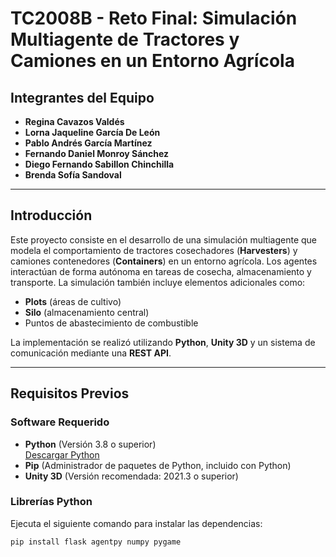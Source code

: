 # TC2008B - Reto Final: Simulación Multiagente de Tractores y Camiones en un Entorno Agrícola

## Integrantes del Equipo
- **Regina Cavazos Valdés**
- **Lorna Jaqueline García De León**
- **Pablo Andrés García Martínez**
- **Fernando Daniel Monroy Sánchez**
- **Diego Fernando Sabillon Chinchilla**
- **Brenda Sofía Sandoval**

---

## Introducción

Este proyecto consiste en el desarrollo de una simulación multiagente que modela el comportamiento de tractores cosechadores (**Harvesters**) y camiones contenedores (**Containers**) en un entorno agrícola. Los agentes interactúan de forma autónoma en tareas de cosecha, almacenamiento y transporte. La simulación también incluye elementos adicionales como:

- **Plots** (áreas de cultivo)
- **Silo** (almacenamiento central)
- Puntos de abastecimiento de combustible

La implementación se realizó utilizando **Python**, **Unity 3D** y un sistema de comunicación mediante una **REST API**.

---

## Requisitos Previos

### Software Requerido
- **Python** (Versión 3.8 o superior)  
  [Descargar Python](https://www.python.org/downloads/)
- **Pip** (Administrador de paquetes de Python, incluido con Python)
- **Unity 3D** (Versión recomendada: 2021.3 o superior)

### Librerías Python
Ejecuta el siguiente comando para instalar las dependencias:
```bash
pip install flask agentpy numpy pygame

